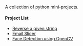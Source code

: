 A collection of python mini-projects.

#### Project List

* [Reverse a given string](https://github.com/xvidviii/python-mini-projects/blob/master/reverse_string.py)
* [Email Slicer](https://github.com/xvidviii/python-mini-projects/blob/master/email_slicer.py)
* [Face Detection using OpenCV](https://github.com/xvidviii/python-mini-projects/blob/master/face_detection.py)

